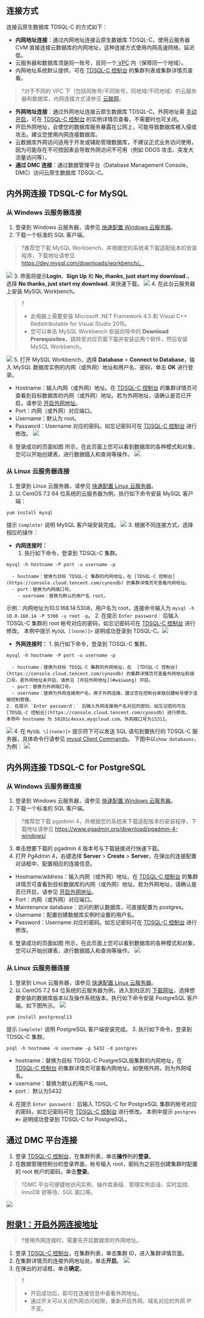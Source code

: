 ## 连接方式
连接云原生数据库 TDSQL-C 的方式如下：
- **内网地址连接**：通过内网地址连接云原生数据库 TDSQL-C，使用云服务器 CVM 直接连接云数据库的内网地址，这种连接方式使用内网高速网络，延迟低。
 - 云服务器和数据库须是同一账号，且同一个[ VPC](https://cloud.tencent.com/document/product/215/20046) 内（保障同一个地域）。
 - 内网地址系统默认提供，可在 [TDSQL-C 控制台](https://console.cloud.tencent.com/cynosdb) 的集群列表或集群详情页查看。
>?对于不同的 VPC 下（包括同账号/不同账号，同地域/不同地域）的云服务器和数据库，内网连接方式请参见 [云联网](https://cloud.tencent.com/document/product/877)。
>
- **外网地址连接**：通过外网地址连接云原生数据库 TDSQL-C。外网地址需 [手动开启](#waiwang)，可在 [TDSQL-C 控制台](https://console.cloud.tencent.com/cynosdb) 的实例详情页查看，不需要时也可关闭。
 - 开启外网地址，会使您的数据库服务暴露在公网上，可能导致数据库被入侵或攻击。建议您使用内网连接数据库。 
 - 云数据库外网访问适用于开发或辅助管理数据库，不建议正式业务访问使用，因为可能存在不可控因素会导致外网访问不可用（例如 DDOS 攻击、突发大流量访问等）。
- **通过 DMC 连接**：通过数据管理平台（Database Management Console，DMC）访问云原生数据库 TDSQL-C。


## 内外网连接 TDSQL-C for MySQL
### 从 Windows 云服务器连接
1. 登录到 Windows 云服务器，请参见 [快速配置 Windows 云服务器](https://cloud.tencent.com/document/product/213/2764)。
2. 下载一个标准的 SQL 客户端。
>?推荐您下载 MySQL Workbench，并根据您的系统来下载适配版本的安装程序，下载地址请参见 https://dev.mysql.com/downloads/workbench/。
>
![](https://main.qcloudimg.com/raw/851ab46468c554097a0cf742017157b7.png)
3. 界面将提示**Login**、**Sign Up** 和 **No, thanks, just start my download.**， 选择 **No thanks, just start my download.** 来快速下载。
![](https://main.qcloudimg.com/raw/47b195fb37ff584f21038ee54342d362.png)
4. 在此台云服务器上安装 MySQL Workbench。
>?
>- 此电脑上需要安装 Microsoft .NET Framework 4.5 和 Visual C++ Redistributable for Visual Studio 2015。
>- 您可以单击 MySQL Workbench 安装向导中的 **Download Prerequisites**，跳转至对应页面下载并安装这两个软件，然后安装 MySQL Workbench。
>
![](https://main.qcloudimg.com/raw/1af292f989f03f3e02e1200b77cb70c1.png)
5. 打开 MySQL Workbench，选择 **Database** > **Connect to Database**，输入 MySQL 数据库实例的内网（或外网）地址和用户名、密码，单击 **OK** 进行登录。
 - Hostname：输入内网（或外网）地址。在 [TDSQL-C 控制台](https://console.cloud.tencent.com/cynosdb) 的集群详情页可查看到目标数据库的内网（或外网）地址。若为外网地址，请确认是否已开启，请参见 [开启外网地址](#waiwang)。
 - Port：内网（或外网）对应端口。
 - Username：默认为 root。
 - Password：Username 对应的密码。如忘记密码可在 [TDSQL-C 控制台](https://console.cloud.tencent.com/cynosdb) 进行修改。
![](https://main.qcloudimg.com/raw/9c9e5dcc8a2bb9fa15fa4d98a18308f1.png)
6. 登录成功的页面如图 所示，在此页面上您可以看到数据库的各种模式和对象，您可以开始创建表，进行数据插入和查询等操作。
![](https://main.qcloudimg.com/raw/33f081e99c384258bbc5ed3683ed4d7d.png)

### 从 Linux 云服务器连接
1. 登录到 Linux 云服务器，请参见 [快速配置 Linux 云服务器](https://cloud.tencent.com/document/product/213/2936)。
2. 以 CentOS 7.2 64 位系统的云服务器为例，执行如下命令安装 MySQL 客户端：
```
yum install mysql
```
提示 `Complete!` 说明 MySQL 客户端安装完成。
![](https://main.qcloudimg.com/raw/16c77e28c40ae9be9a182b1c61843ecd.png)
3. 根据不同连接方式，选择相应的操作：
 - **内网连接时：**
    1. 执行如下命令，登录到 TDSQL-C 集群。
```
mysql -h hostname -P port -u username -p
```
      - hostname：替换为目标 TDSQL-C 集群的内网地址，在 [TDSQL-C 控制台](https://console.cloud.tencent.com/cynosdb) 的集群详情页可查看内网地址。
      - port：替换为内网端口号。
		- username：替换为默认的用户名 root。
示例：内网地址为10.0.168.14:5308，用户名为 root，连接命令输入为 `mysql -h 10.0.168.14 -P 5308 -u root -p`。
    2. 在提示 `Enter password：` 后输入 TDSQL-C 集群的 root 帐号对应的密码，如忘记密码可在 [TDSQL-C 控制台](https://console.cloud.tencent.com/cynosdb) 进行修改。
    本例中提示 `MySQL [(none)]>` 说明成功登录到 TDSQL-C。![](https://main.qcloudimg.com/raw/83b8a95cf4b99919b5899510691289b4.png)
   - **外网连接时：**
    1. 执行如下命令，登录到 TDSQL-C 集群。
```
mysql -h hostname -P port -u username -p
```
      - hostname：替换为目标 TDSQL-C 集群的外网地址，在  [TDSQL-C 控制台](https://console.cloud.tencent.com/cynosdb) 的集群详情页可查看外网地址和端口号。若外网地址未开启，请参见 [开启外网地址](#waiwang) 开启。
      - port：替换为外网端口号。
      - username：替换为外网连接用户名，用于外网连接，建议您在控制台单独创建帐号便于连接控制管理。
    2. 在提示 `Enter password：` 后输入外网连接用户名对应的密码，如忘记密码可在 [TDSQL-C 控制台](https://console.cloud.tencent.com/cynosdb) 进行修改。
    本例中 hostname 为 59281c4exxx.myqcloud.com，外网端口号为15311。
![](https://main.qcloudimg.com/raw/16839344da3a588be93d814de224277a.png)
4. 在 `MySQL \[(none)]>` 提示符下可以发送 SQL 语句到要执行的 TDSQL-C 服务器，具体命令行请参见 [mysql Client Commands](https://dev.mysql.com/doc/refman/5.7/en/mysql-commands.html)。
下图中以`show databases;`为例：
![](//mc.qcloudimg.com/static/img/76b4346a84f7388ae263dc6c09220fc0/image.png)

## 内外网连接 TDSQL-C for PostgreSQL
### 从 Windows 云服务器连接
1. 登录到 Windows 云服务器，请参见 [快速配置 Windows 云服务器](https://cloud.tencent.com/document/product/213/2764)。
2. 下载一个标准的 SQL 客户端。
>?推荐您下载 pgadmin 4，并根据您的系统来下载适配版本的安装程序，下载地址请参见 https://www.pgadmin.org/download/pgadmin-4-windows/
>
3. 单击想要下载的 pgadmin 4 版本号与下载链接进行快速下载。
4. 打开 PgAdmin 4，右键选择 **Server** > **Create** > **Server**，在弹出的连接配置对话框中，配置相应的连接信息。
 - Hostname/address：输入内网（或外网）地址。在 [TDSQL-C 控制台](https://console.cloud.tencent.com/cynosdb) 的集群详情页可查看到目标数据库的内网（或外网）地址。若为外网地址，请确认是否已开启，请参见 [开启外网地址](#waiwang)。
 - Port：内网（或外网）对应端口。
 - Maintenance database：访问的默认数据库，可直接配置为 postgres。
 - Username：配置创建数据库实例时设置的用户名。
 - Password：Username 对应的密码。如忘记密码可在 [TDSQL-C 控制台](https://console.cloud.tencent.com/cynosdb) 进行修改。
6. 登录成功的页面如图 所示，在此页面上您可以看到数据库的各种模式和对象，您可以开始创建表，进行数据插入和查询等操作。
![](https://main.qcloudimg.com/raw/056dff12c85d3560eb37ed8bfb4edbe7.png)

### 从 Linux 云服务器连接
1. 登录到 Linux 云服务器，请参见 [快速配置 Linux 云服务器](https://cloud.tencent.com/document/product/213/2936)。
2. 以 CentOS 7.2 64 位系统的云服务器为例，进入到社区的 [下载网址](https://www.postgresql.org/download/linux/redhat/)，选择想要安装的数据库版本以及操作系统版本。执行如下命令安装 PostgreSQL 客户端，如下图所示。
![](https://main.qcloudimg.com/raw/74737da91235b20ca63ee61661d4ceeb.png)
```
yum install postgresql13
```
提示 `Complete!` 说明 PostgreSQL 客户端安装完成。
3. 执行如下命令，登录到 TDSQL-C 集群。
```
psql -h hostname -U username -p 5432 -d postgres
```
  - hostname：替换为目标 TDSQL-C PostgreSQL版集群的内网地址，在 [TDSQL-C 控制台](https://console.cloud.tencent.com/cynosdb) 的集群详情页可查看内网地址。如使用外网，则为外网域名。
  - username：替换为默认的用户名 root。
  - port： 默认为5432
4. 在提示 `Enter password：` 后输入 TDSQL-C for PostgreSQL 集群的帐号对应的密码，如忘记密码可在 [TDSQL-C 控制台](https://console.cloud.tencent.com/cynosdb) 进行修改。
本例中提示 `postgres #>` 说明成功登录到 TDSQL-C for PostgreSQL。


## 通过 DMC 平台连接
1. 登录 [TDSQL-C 控制台](https://console.cloud.tencent.com/cynosdb)，在集群列表，单击**操作**列的**登录**。
2. 在数据管理控制台的登录界面，帐号输入 root，密码为之前在创建集群时配置的 root 帐户的密码，单击**登录**。
>?DMC 平台可便捷地访问实例、操作库表级、管理实例会话、实时监控、InnoDB 锁等待、SQL 窗口等。
>
![](https://main.qcloudimg.com/raw/d07b1477bd524f23fbaa9450c352c49f.png)

## [附录1：开启外网连接地址](id:waiwang)
>?使用外网连接时，需要先开启数据库的外网地址。
>
1. 登录 [TDSQL-C 控制台](https://console.cloud.tencent.com/cynosdb)，在集群列表，单击集群 ID，进入集群详情页面。
2. 在集群详情页的连接外网地址处，单击**开启**。
![](https://main.qcloudimg.com/raw/09b186229ae121fe32c53317727ef8b8.png)
3. 在弹出的对话框，单击**确定**。
>?
>- 开启成功后，即可在连接信息中查看外网地址。
>- 通过开关可以关闭外网访问权限，重新开启外网，域名对应的外网 IP 不变。

